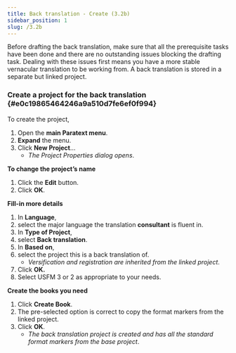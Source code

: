 ```yaml
---
title: Back translation - Create (3.2b)
sidebar_position: 1
slug: /3.2b
---
```




Before drafting the back translation, make sure that all the prerequisite tasks have been done and there are no outstanding issues blocking the drafting task. Dealing with these issues first means you have a more stable vernacular translation to be working from. A back translation is stored in a separate but linked project.


### Create a project for the back translation {#e0c19865464246a9a510d7fe6ef0f994}


To create the project,

1. Open the **main Paratext menu**.
1. **Expand** the menu.
1. Click **New Project**…
	- _The Project Properties dialog opens_.

**To change the project’s name**

1. Click the **Edit** button.
1. Click **OK**.

**Fill-in more details**

1. In **Language**,
1. select the major language the translation **consultant** is fluent in.
1. In **Type of Project**,
1. select **Back translation**.
1. In **Based on**,
1. select the project this is a back translation of.
	- _Versification and registration are inherited from the linked project_.
1. Click **OK.**
1. Select USFM 3 or 2 as appropriate to your needs.

**Create the books you need**

1. Click **Create Book**.
1. The pre-selected option is correct to copy the format markers from the linked project.
1. Click **OK**.
	- _The back translation project is created and has all the standard format markers from the base project_.
